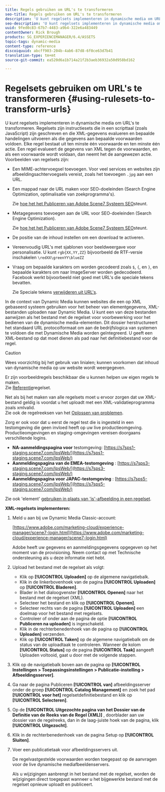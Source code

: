 ```yaml
---
title: Regels gebruiken om URL's te transformeren
seo-title: Regels gebruiken om URL's te transformeren
description: 'U kunt regelsets implementeren in dynamische media om URL''s te transformeren. Regelsets zijn instructiesets die in een scripttaal (zoals JavaScript) zijn geschreven en die XML-gegevens evalueren en bepaalde handelingen uitvoeren als die gegevens aan bepaalde voorwaarden voldoen. '
seo-description: 'U kunt regelsets implementeren in dynamische media om URL''s te transformeren. Regelsets zijn instructiesets die in een scripttaal (zoals JavaScript) zijn geschreven en die XML-gegevens evalueren en bepaalde handelingen uitvoeren als die gegevens aan bepaalde voorwaarden voldoen. '
uuid: 9fed0c83-67b7-4483-a9b4-322e6a483449
contentOwner: Rick Brough
products: SG_EXPERIENCEMANAGER/6.4/ASSETS
topic-tags: dynamic-media
content-type: reference
discoiquuid: abcff903-204b-4ab6-87d8-6f0ce63d7b41
translation-type: tm+mt
source-git-commit: ea520d6a1b714a21f2b3aeb36932a50d958bd162

---
```



# Regelsets gebruiken om URL&#39;s te transformeren {#using-rulesets-to-transform-urls}

U kunt regelsets implementeren in dynamische media om URL&#39;s te transformeren. Regelsets zijn instructiesets die in een scripttaal (zoals JavaScript) zijn geschreven en die XML-gegevens evalueren en bepaalde handelingen uitvoeren als die gegevens aan bepaalde voorwaarden voldoen. Elke regel bestaat uit ten minste één voorwaarde en ten minste één actie. Een regel evalueert de gegevens van XML tegen de voorwaarden, en als een voorwaarde wordt voldaan, dan neemt het de aangewezen actie. Voorbeelden van regelsets zijn:

* Een MIME-achtervoegsel toevoegen. Voor veel services en websites zijn afbeeldingsachtervoegsels vereist, zoals het toevoegen `.jpg` aan een URL.
* Een mappad naar de URL maken voor SEO-doeleinden (Search Engine Optimization, optimalisatie van zoekprogramma&#39;s).

   Zie [hoe het het Publiceren van Adobe Scene7 Systeem SEO](/help/assets/assets/s7_seo.pdf)steunt.

* Metagegevens toevoegen aan de URL voor SEO-doeleinden (Search Engine Optimization).

   Zie [hoe het het Publiceren van Adobe Scene7 Systeem SEO](/help/assets/assets/s7_seo.pdf)steunt.

* De positie van de inhoud instellen om een download te activeren.
* Vereenvoudig URL&#39;s met sjablonen voor beeldweergave voor personalisatie. U kunt `rgb{XX,YY,ZZ}` bijvoorbeeld de RTF-versie inschakelen `\redXX\greenYY\blueZZ`

* Vraag om bepaalde karakters om worden gecodeerd zoals `$`, `{`, en `}`, en bepaalde karakters om naar ImageServer worden gedecodeerd. Facebook werkt bijvoorbeeld niet goed met URL&#39;s die speciale tekens bevatten.

   Zie Speciale tekens [verwijderen uit URL&#39;s](https://helpx.adobe.com/experience-manager/scene7/kb/base/scene7-rulesets/remove-special-characters-urls.html).

In de context van Dynamic Media kunnen websites die een op XML gebaseerd systeem gebruiken voor het beheer van elementgegevens, XML-bestanden uploaden naar Dynamic Media. U kunt een van deze bestanden aanwijzen als het bestand met de regelset voor voorbewerking voor het bedienen van de dynamische media-elementen. Dit dossier herstructureert het standaard URL protocolformaat om aan de bedrijfslogica van systemen te voldoen die met Dynamische Media worden geïntegreerd. U geeft een XML-bestand op dat moet dienen als pad naar het definitiebestand voor de regel.

>[!CAUTION]
>
>Wees voorzichtig bij het gebruik van linialen; kunnen voorkomen dat inhoud van dynamische media op uw website wordt weergegeven.

Er zijn voorbeeldregels beschikbaar die u kunnen helpen uw eigen regels te maken.\
Zie [Referentie](https://marketing.adobe.com/resources/help/en_US/s7/is_ir_api/is_api/image_catalog/c_rule_set_reference.html)regelset.

Net als bij het maken van alle regelsets moet u ervoor zorgen dat uw XML-bestand geldig is voordat u het uploadt met een XML-validatieprogramma zoals xmlvalid.\
Zie ook de regelreeksen van het [Oplossen van problemen](https://helpx.adobe.com/experience-manager/scene7/kb/base/scene7-rulesets/scene7-ruleset-troubleshooting.html).

Zorg er ook voor dat u eerst de regel test die is ingesteld in een testomgeving die geen invloed heeft op uw live productieomgeving.\
Productieomgevingen en staging-omgevingen vereisen doorgaans verschillende logins.

* **NA-aanmeldingspagina voor** testomgeving: [https://s7sps1-staging.scene7.com/IpsWeb/](https://s7sps1-staging.scene7.com/IpsWeb/)
* **Aanmeldingspagina van de EMEA-testomgeving** : [https://s7sps3-staging.scene7.com/IpsWeb/](https://s7sps3-staging.scene7.com/IpsWeb/)
* **Aanmeldingspagina voor JAPAC-testomgeving** : [https://s7sps5-staging.scene7.com/IpsWeb/](https://s7sps5-staging.scene7.com/IpsWeb/)

Zie ook &#39;element&#39; [gebruiken in plaats van &#39;is&#39;-afbeelding in een regelset](https://helpx.adobe.com/experience-manager/scene7/kb/base/scene7-rulesets/ruleset-asset-instead-image.html).

**XML-regelsets implementeren:**

1. Meld u aan bij uw Dynamic Media Classic-account:

   [https://www.adobe.com/marketing-cloud/experience-manager/scene7-login.html](https://www.adobe.com/marketing-cloud/experience-manager/scene7-login.html)

   Adobe heeft uw gegevens en aanmeldingsgegevens opgegeven op het moment van de provisioning. Neem contact op met Technische ondersteuning als u deze informatie niet hebt.

1. Upload het bestand met de regelset als volgt:

   * Klik op **[!UICONTROL Uploaden]** op de algemene navigatiebalk.
   * Klik in de linkerbovenhoek van de pagina **[!UICONTROL Uploaden]** op **[!UICONTROL Bladeren]**.
   * Blader in het dialoogvenster **[!UICONTROL Openen]** naar het bestand met de regelset (XML).
   * Selecteer het bestand en klik op **[!UICONTROL Openen]**.
   * Selecteer rechts van de pagina **[!UICONTROL Uploaden]** een doelmap voor het bestand met regelsets.
   * Controleer of onder aan de pagina de optie **[!UICONTROL Publiceren na uploaden]** is ingeschakeld.
   * Klik in de rechterbenedenhoek van de pagina op **[!UICONTROL Uploaden]** verzenden.
   * Klik op **[!UICONTROL Taken]** op de algemene navigatiebalk om de status van de uploadtaak te controleren. Wanneer de kolom **[!UICONTROL Status]** op de pagina **[!UICONTROL Taak]** aangeeft Uploaden voltooid, gaat u door met de volgende stappen.

1. Klik op de navigatiebalk boven aan de pagina op **[!UICONTROL Instellingen > Toepassingsinstellingen > Publicatie-instelling > Afbeeldingsserver]**.
1. Ga naar de pagina Publiceren **[!UICONTROL van]** afbeeldingsserver onder de groep **[!UICONTROL Catalog Management]** en zoek het pad **[!UICONTROL voor het]** regelsetdefinitiebestand en klik op **[!UICONTROL Selecteren]**.
1. Op de **[!UICONTROL Uitgezochte pagina van het Dossier van de Definitie van de Reeks van de Regel (XML)]** , doorblader aan uw dossier van de regelreeks, dan in de laag-juiste hoek van de pagina, klik **[!UICONTROL Uitgezocht]**.
1. Klik in de rechterbenedenhoek van de pagina Setup op **[!UICONTROL Sluiten]**.
1. Voer een publicatietaak voor afbeeldingsservers uit.

   De regelvastgestelde voorwaarden worden toegepast op de aanvragen voor de live dynamische mediafbeeldenservers.

   Als u wijzigingen aanbrengt in het bestand met de regelset, worden de wijzigingen direct toegepast wanneer u het bijgewerkte bestand met de regelset opnieuw uploadt en publiceert.

